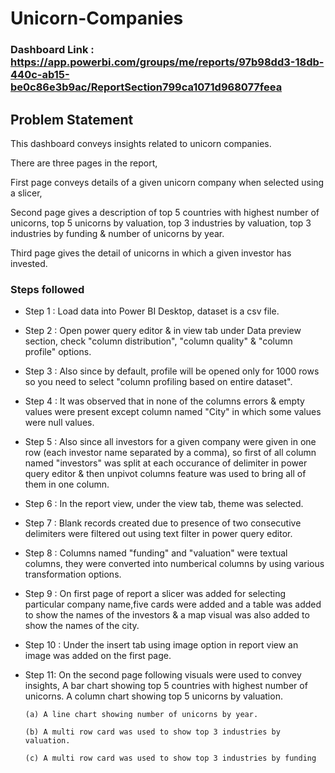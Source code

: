 # Unicorn-Companies

### Dashboard Link : https://app.powerbi.com/groups/me/reports/97b98dd3-18db-440c-ab15-be0c86e3b9ac/ReportSection799ca1071d968077feea

## Problem Statement

This dashboard conveys insights related to unicorn companies.

There are three pages in the report, 

First page conveys details of a given unicorn company when selected using a slicer, 

Second page gives a description of top 5 countries with highest number of unicorns, top 5 unicorns by valuation, top 3 industries by valuation, top 3 industries by funding & number of unicorns by year.

Third page gives the detail of unicorns in which a given investor has invested.

### Steps followed 

- Step 1 : Load data into Power BI Desktop, dataset is a csv file.
- Step 2 : Open power query editor & in view tab under Data preview section, check "column distribution", "column quality" & "column profile" options.
- Step 3 : Also since by default, profile will be opened only for 1000 rows so you need to select "column profiling based on entire dataset".
- Step 4 : It was observed that in none of the columns errors & empty values were present except column named "City" in which some values were null values.
- Step 5 : Also since all investors for a given company were given in one row (each investor name separated by a comma), so first of all column named "investors" was split at each occurance of delimiter in power query editor & then unpivot columns feature was used to bring all of them in one column.
- Step 6 : In the report view, under the view tab, theme was selected.
- Step 7 : Blank records created due to presence of two consecutive delimiters were filtered out using text filter in power query editor. 
- Step 8 : Columns named "funding" and "valuation" were textual columns, they were converted into numberical columns by using various transformation options. 
- Step 9 : On first page of report a slicer was added for selecting particular company name,five cards were added and a table was added to show the names of the investors & a map visual was also added to show the names of the city.
- Step 10 : Under the insert tab using image option in report view an image was added on the first page.
- Step 11: On the second page following visuals were used to convey insights,
 A bar chart showing top 5 countries with highest number of unicorns.
 A column chart showing top 5 unicorns by valuation.
 
      (a) A line chart showing number of unicorns by year.

      (b) A multi row card was used to show top 3 industries by valuation.

      (c) A multi row card was used to show top 3 industries by funding
